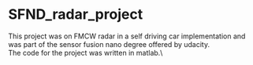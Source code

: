# SFND_radar_project
This project was on FMCW radar in a self driving car implementation and was part of the sensor fusion nano degree offered by udacity.\
The code for the project was written in matlab.\
